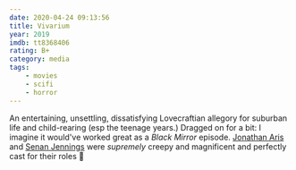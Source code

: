 ```yaml
---
date: 2020-04-24 09:13:56
title: Vivarium
year: 2019
imdb: tt8368406
rating: B+
category: media
tags:
    - movies
    - scifi
    - horror
---
```


An entertaining, unsettling, dissatisfying Lovecraftian allegory for suburban life and child-rearing (esp the teenage years.) Dragged on for a bit: I imagine it would've worked great as a _Black Mirror_ episode. [Jonathan Aris](/static/v/vivarium_aris.jpg) and [Senan Jennings](/static/v/vivarium_senan.jpg) were _supremely_ creepy and magnificent and perfectly cast for their roles 🙌
